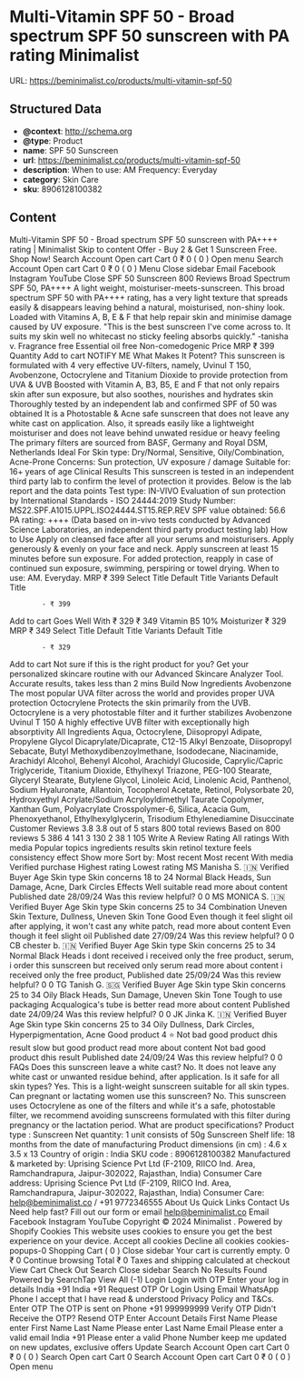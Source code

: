 # Multi-Vitamin SPF 50 - Broad spectrum SPF 50 sunscreen with PA rating  Minimalist

URL: https://beminimalist.co/products/multi-vitamin-spf-50

## Structured Data

- **@context**: http://schema.org
- **@type**: Product
- **name**: SPF 50 Sunscreen
- **url**: https://beminimalist.co/products/multi-vitamin-spf-50
- **description**: 
When to use: AM
Frequency: Everyday
- **category**: Skin Care
- **sku**: 8906128100382

## Content

Multi-Vitamin SPF 50 - Broad spectrum SPF 50 sunscreen with PA++++ rating | Minimalist
Skip to content
Offer - Buy 2 & Get 1 Sunscreen Free. Shop Now!
Search
Account
Open cart
Cart
0
₹ 0
(
0
)
Open menu
Search
Account
Open cart
Cart
0
₹ 0
(
0
)
Menu
Close sidebar
Email
Facebook
Instagram
YouTube
Close
SPF 50 Sunscreen
800 Reviews
Broad Spectrum SPF 50, PA++++
A light weight, moisturiser-meets-sunscreen. This broad spectrum SPF 50 with PA++++ rating, has a very light texture that spreads easily & disappears leaving behind a natural, moisturised, non-shiny look. Loaded with Vitamins A, B, E & F that help repair skin and minimise damage caused by UV exposure.
"This is the best sunscreen I've come across to. It suits my skin well no whitecast no sticky feeling absorbs quickly." -tanisha v.
Fragrance free
Essential oil free
Non-comedogenic
Price
MRP
₹ 399
Quantity
Add to cart
NOTIFY ME
What Makes It Potent?
This sunscreen is formulated with 4 very effective UV-filters, namely, Uvinul T 150, Avobenzone, Octocrylene and Titanium Dioxide to provide protection from UVA & UVB
Boosted with Vitamin A, B3, B5, E and F that not only repairs skin after sun exposure, but also soothes, nourishes and hydrates skin
Thoroughly tested by an independent lab and confirmed SPF of 50 was obtained
It is a Photostable & Acne safe sunscreen that does not leave any white cast on application. Also, it spreads easily like a lightweight moisturiser and does not leave behind unwated residue or heavy feeling
The primary filters are sourced from BASF, Germany and Royal DSM, Netherlands
Ideal For
Skin type:
Dry/Normal, Sensitive, Oily/Combination, Acne-Prone
Concerns:
Sun protection, UV exposure / damage
Suitable for:
16+ years of age
Clinical Results
This sunscreen is tested in an independent third party lab to confirm the level of protection it provides. Below is the lab report and the data points
Test type:
IN-VIVO Evaluation of sun protection by International Standards - ISO 24444:2019
Study Number:
MS22.SPF.A1015.UPPL.ISO24444.ST15.REP.REV
SPF value obtained:
56.6
PA rating:
++++
(Data based on in-vivo tests conducted by Advanced Science Laboratories, an independent third party product testing lab)
How to Use
Apply on cleansed face after all your serums and moisturisers. Apply generously & evenly on your face and neck. Apply sunscreen at least 15 minutes before sun exposure. For added protection, reapply in case of continued sun exposure, swimming, perspiring or towel drying.
When to use:
AM. Everyday.
MRP
₹ 399
Select Title
Default Title
Variants
Default Title
            
            - ₹ 399
Add to cart
Goes Well With
₹ 329
₹ 349
Vitamin B5 10% Moisturizer
₹ 329
MRP
₹ 349
Select Title
Default Title
Variants
Default Title
            
            - ₹ 329
Add to cart
Not sure if this is the right product for you?
Get your personalized skincare routine with our Advanced Skincare Analyzer Tool. Accurate results, takes less than 2 mins
Build Now
Ingredients
Avobenzone
The most popular UVA filter across the world and provides proper UVA protection
Octocrylene
Protects the skin primarily from the UVB. Octocrylene is a very photostable filter and it further stabilizes Avobenzone
Uvinul T 150
A highly effective UVB filter with exceptionally high absorptivity
All Ingredients
Aqua, Octocrylene, Diisopropyl Adipate, Propylene Glycol Dicaprylate/Dicaprate, C12-15 Alkyl Benzoate, Diisopropyl Sebacate, Butyl Methoxydibenzoylmethane, Isododecane, Niacinamide, Arachidyl Alcohol, Behenyl Alcohol, Arachidyl Glucoside, Caprylic/Capric Triglyceride, Titanium Dioxide, Ethylhexyl Triazone, PEG-100 Stearate, Glyceryl Stearate, Butylene Glycol, Linoleic Acid, Linolenic Acid, Panthenol, Sodium Hyaluronate, Allantoin, Tocopherol Acetate, Retinol, Polysorbate 20, Hydroxyethyl Acrylate/Sodium Acryloyldimethyl Taurate Copolymer, Xanthan Gum, Polyacrylate Crosspolymer-6, Silica, Acacia Gum, Phenoxyethanol, Ethylhexylglycerin, Trisodium Ethylenediamine Disuccinate
Customer Reviews
3.8
3.8 out of 5 stars 800 total reviews
Based on 800 reviews
5
386
4
141
3
130
2
38
1
105
Write A Review
Rating
All ratings
With media
Popular topics
ingredients
results
skin
retinol
texture
feels
consistency
effect
Show more
Sort by:
Most recent
Most recent
With media
Verified purchase
Highest rating
Lowest rating
MS
Manisha S. 🇮🇳
Verified Buyer
Age
Skin type
Skin concerns
18 to 24
Normal
Black Heads, Sun Damage, Acne, Dark Circles
Effects
Well suitable
read more about content
Published date
28/09/24
Was this review helpful?
0
0
MS
MONICA S. 🇮🇳
Verified Buyer
Age
Skin type
Skin concerns
25 to 34
Combination
Uneven Skin Texture, Dullness, Uneven Skin Tone
Good
Even though it feel slight oil after applying, it won't cast any white patch,
read more about content Even though it feel slight oil
Published date
27/09/24
Was this review helpful?
0
0
CB
chester b. 🇮🇳
Verified Buyer
Age
Skin type
Skin concerns
25 to 34
Normal
Black Heads
i dont received
i received only the free product, serum, i order this sunscreen but received only serum
read more about content i received only the free product,
Published date
25/09/24
Was this review helpful?
0
0
TG
Tanish G. 🇸🇬
Verified Buyer
Age
Skin type
Skin concerns
25 to 34
Oily
Black Heads, Sun Damage, Uneven Skin Tone
Tough to use packaging
Acqualogica's tube is better
read more about content
Published date
24/09/24
Was this review helpful?
0
0
JK
Jinka K. 🇮🇳
Verified Buyer
Age
Skin type
Skin concerns
25 to 34
Oily
Dullness, Dark Circles, Hyperpigmentation, Acne
Good product 4 ⭐
Not bad good product dhis result slow but good product
read more about content Not bad good product dhis result
Published date
24/09/24
Was this review helpful?
0
0
FAQs
Does this sunscreen leave a white cast?
No. It does not leave any white cast or unwanted residue behind, after application.
Is it safe for all skin types?
Yes. This is a light-weight sunscreen suitable for all skin types.
Can pregnant or lactating women use this sunscreen?
No. This sunscreen uses Octocrylene as one of the filters and while it's a safe, photostable filter, we recommend avoiding sunscreens formulated with this filter during pregnancy or the lactation period.
What are product specifications?
Product type
: Sunscreen
Net quantity:
1 unit consists of 50g Sunscreen
Shelf life:
18 months from the date of manufacturing
Product dimensions (in cm)
: 4.6 x 3.5 x 13
Country of origin
: India
SKU code
: 8906128100382
Manufactured & marketed by:
Uprising Science Pvt Ltd (F-2109, RIICO Ind. Area, Ramchandrapura, Jaipur-302022, Rajasthan, India)
Consumer Care address:
Uprising Science Pvt Ltd (F-2109, RIICO Ind. Area, Ramchandrapura, Jaipur-302022, Rajasthan, India)
Consumer Care:
help@beminimalist.co / +91 9772346555
About Us
Quick Links
Contact Us
Need help fast? Fill out
our form
or email help@beminimalist.co
Email
Facebook
Instagram
YouTube
Copyright © 2024
Minimalist
.
Powered by Shopify
Cookies
This website uses cookies to ensure you get the best experience on your device.
Accept all cookies
Decline all cookies
cookies-popups-0
Shopping Cart
            (
0
)
Close sidebar
Your cart is currently empty.
0
₹ 0
Continue browsing
Total
₹ 0
Taxes and shipping calculated at checkout
View Cart
Check Out
Search
Close sidebar
Search
No Results Found
Powered by SearchTap
View All (-1)
Login
Login with OTP
Enter your log in details
India
+91
India
+91
Request OTP
Or Login Using
Email
WhatsApp
Phone
I accept that I have read & understood
Privacy Policy
and T&Cs.
Enter OTP
The OTP is sent on
Phone
+91 999999999
Verify OTP
Didn't Receive the OTP?
Resend OTP
Enter Account Details
First Name
Please enter First Name
Last Name
Please enter Last Name
Email
Please enter a valid email
India
+91
Please enter a valid Phone Number
keep me updated on new updates, exclusive offers
Update
Search
Account
Open cart
Cart
0
₹ 0
(
0
)
Search
Open cart
Cart
0
Search
Account
Open cart
Cart
0
₹ 0
(
0
)
Open menu